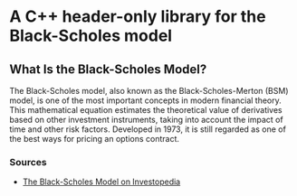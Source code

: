 # A C++ header-only library for the Black-Scholes model

## What Is the Black-Scholes Model?
The Black-Scholes model, also known as the Black-Scholes-Merton (BSM) model, is one of the most important concepts in modern financial theory. This mathematical equation estimates the theoretical value of derivatives based on other investment instruments, taking into account the impact of time and other risk factors. Developed in 1973, it is still regarded as one of the best ways for pricing an options contract.

### Sources
- [The Black-Scholes Model on Investopedia](https://www.investopedia.com/terms/b/blackscholes.asp)